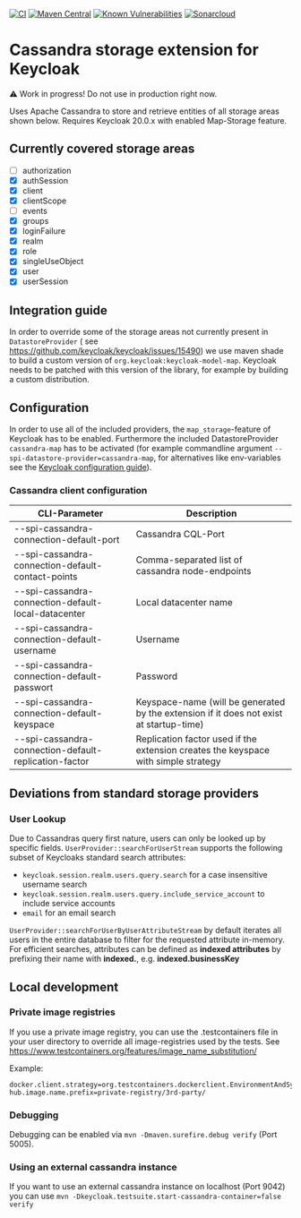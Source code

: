 [![CI](https://github.com/opdt/keycloak-cassandra-extension/workflows/CI/badge.svg)](https://github.com/opdt/keycloak-cassandra-extension/actions?query=workflow%3ACI)
[![Maven Central](https://img.shields.io/maven-central/v/de.arbeitsagentur.opdt/keycloak-cassandra-extension.svg)](https://search.maven.org/artifact/de.arbeitsagentur.opdt/keycloak-cassandra-extension)
[![Known Vulnerabilities](https://snyk.io/test/github/opdt/keycloak-cassandra-extension/badge.svg?targetFile=core/pom.xml)](https://snyk.io/test/github/opdt/keycloak-cassandra-extension?targetFile=core/pom.xml)
[![Sonarcloud](https://sonarcloud.io/api/project_badges/measure?project=opdt_keycloak-cassandra-extension&metric=alert_status)](https://sonarcloud.io/summary/new_code?id=opdt_keycloak-cassandra-extension)

# Cassandra storage extension for Keycloak

:warning: Work in progress! Do not use in production right now.

Uses Apache Cassandra to store and retrieve entities of all storage areas shown below.
Requires Keycloak 20.0.x with enabled Map-Storage feature.

## Currently covered storage areas

- [ ] authorization
- [x] authSession
- [x] client
- [x] clientScope
- [ ] events
- [x] groups
- [x] loginFailure
- [x] realm
- [x] role
- [x] singleUseObject
- [x] user
- [x] userSession

## Integration guide

In order to override some of the storage areas not currently present in `DatastoreProvider` (
see https://github.com/keycloak/keycloak/issues/15490) we use maven shade to build a custom version
of `org.keycloak:keycloak-model-map`. Keycloak needs to be patched with this version of the library, for example by
building a custom distribution.

## Configuration

In order to use all of the included providers, the `map_storage`-feature of Keycloak has to be enabled. Furthermore the
included DatastoreProvider `cassandra-map` has to be activated (for example commandline
argument `--spi-datastore-provider=cassandra-map`, for alternatives like env-variables see
the [Keycloak configuration guide](https://www.keycloak.org/server/configuration)).

### Cassandra client configuration

| CLI-Parameter                                         | Description                                                                             |
|-------------------------------------------------------|-----------------------------------------------------------------------------------------|
| --spi-cassandra-connection-default-port               | Cassandra CQL-Port                                                                      |
| --spi-cassandra-connection-default-contact-points     | Comma-separated list of cassandra node-endpoints                                        |
| --spi-cassandra-connection-default-local-datacenter   | Local datacenter name                                                                   |
| --spi-cassandra-connection-default-username           | Username                                                                                |
| --spi-cassandra-connection-default-passwort           | Password                                                                                |
| --spi-cassandra-connection-default-keyspace           | Keyspace-name (will be generated by the extension if it does not exist at startup-time) |
| --spi-cassandra-connection-default-replication-factor | Replication factor used if the extension creates the keyspace with simple strategy      |

## Deviations from standard storage providers

### User Lookup
Due to Cassandras query first nature, users can only be looked up by specific fields.
`UserProvider::searchForUserStream` supports the following subset of Keycloaks standard search attributes:
- `keycloak.session.realm.users.query.search` for a case insensitive username search
- `keycloak.session.realm.users.query.include_service_account` to include service accounts
- `email` for an email search

`UserProvider::searchForUserByUserAttributeStream` by default iterates all users in the entire database to filter for the requested attribute in-memory.
For efficient searches, attributes can be defined as **indexed attributes** by prefixing their name with **indexed.**, e.g. **indexed.businessKey**

## Local development

### Private image registries

If you use a private image registry, you can use the .testcontainers file in your user directory to override all
image-registries used by the tests.
See https://www.testcontainers.org/features/image_name_substitution/

Example:

```properties
docker.client.strategy=org.testcontainers.dockerclient.EnvironmentAndSystemPropertyClientProviderStrategy
hub.image.name.prefix=private-registry/3rd-party/
```

### Debugging

Debugging can be enabled via `mvn -Dmaven.surefire.debug verify` (Port 5005).

### Using an external cassandra instance

If you want to use an external cassandra instance on localhost (Port 9042) you can
use `mvn -Dkeycloak.testsuite.start-cassandra-container=false verify`
